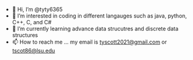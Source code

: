 - 👋 Hi, I’m @tyty6365
- 👀 I’m interested in coding in different langauges such as java, python, C++, C, and C#
- 🌱 I’m currently learning advance data strucutres and discrete data structures 
- 📫 How to reach me ... my email is tyscott2021@gmail.com or tscot86@lsu.edu

<!---
tyty6365/tyty6365 is a ✨ special ✨ repository because its `README.md` (this file) appears on your GitHub profile.
You can click the Preview link to take a look at your changes.
--->
